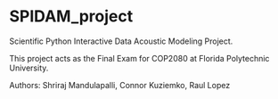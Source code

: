 # SPIDAM_project
 Scientific Python Interactive Data Acoustic Modeling Project.

 This project acts as the Final Exam for COP2080 at Florida Polytechnic University.

 Authors: Shriraj Mandulapalli, Connor Kuziemko, Raul Lopez
 
